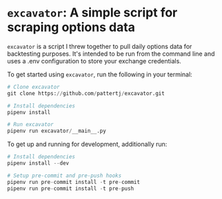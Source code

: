 # ```excavator```: A simple script for scraping options data

```excavator``` is a script I threw together to pull daily options data for backtesting purposes. It's intended to be run from the command line and uses a .env configuration to store your exchange credentials.

To get started using ```excavator```, run the following in your terminal:

```python
# Clone excavator
git clone https://github.com/pattertj/excavator.git

# Install dependencies
pipenv install

# Run excavator
pipenv run excavator/__main__.py
```

To get up and running for development, additionally run:

```python
# Install dependencies
pipenv install --dev

# Setup pre-commit and pre-push hooks
pipenv run pre-commit install -t pre-commit
pipenv run pre-commit install -t pre-push
```
